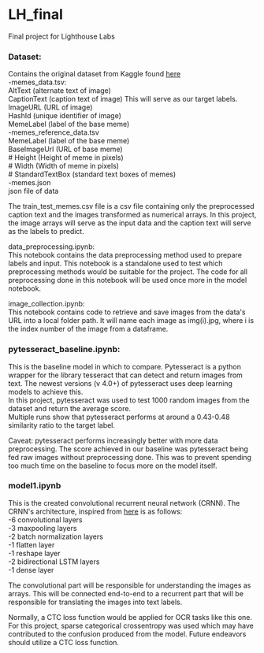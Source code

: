 # LH_final
Final project for Lighthouse Labs

### Dataset:
Contains the original dataset from Kaggle found [here](https://www.kaggle.com/abhishtagatya/imgflipscraped-memes-caption-dataset?select=memes_data.tsv)\
-memes_data.tsv:\
    AltText (alternate text of image)\
    CaptionText (caption text of image) This will serve as our target labels.\
    ImageURL (URL of image)\
    HashId (unique identifier of image)\
    MemeLabel (label of the base meme)\
-memes_reference_data.tsv\
    MemeLabel (label of the base meme)\
    BaseImageUrl (URL of base meme)\
    # Height (Height of meme in pixels)\
    # Width (Width of meme in pixels)\
    # StandardTextBox (standard text boxes of memes)\
-memes.json\
    json file of data

The train_test_memes.csv file is a csv file containing only the preprocessed caption text and the images transformed as numerical arrays.
In this project, the image arrays will serve as the input data and the caption text will serve as the labels to predict.

data_preprocessing.ipynb:\
This notebook contains the data preprocessing method used to prepare labels and input. This notebook is a standalone used to test which preprocessing methods would be suitable for the project.
The code for all preprocessing done in this notebook will be used once more in the model notebook.

image_collection.ipynb:\
This notebook contains code to retrieve and save images from the data's URL into a local folder path. It will name each image as img(i).jpg, where i is the index number of the image from a dataframe.

### pytesseract_baseline.ipynb:
This is the baseline model in which to compare. Pytesseract is a python wrapper for the library tesseract that can detect and return images from text.
The newest versions (v 4.0+) of pytesseract uses deep learning models to achieve this.\
In this project, pytesseract was used to test 1000 random images from the dataset and return the average score.\
Multiple runs show that pytesseract performs at around a 0.43-0.48 similarity ratio to the target label.

Caveat: pytesseract performs increasingly better with more data preprocessing. The score achieved in our baseline was pytesseract being fed raw images without preprocessing done.
This was to prevent spending too much time on the baseline to focus more on the model itself.

### model1.ipynb
This is the created convolutional recurrent neural network (CRNN). The CRNN's architecture, inspired from [here](https://github.com/TheAILearner/A-CRNN-model-for-Text-Recognition-in-Keras/blob/master/CRNN%20Model.ipynb) is as follows:\
-6 convolutional layers\
-3 maxpooling layers\
-2 batch normalization layers\
-1 flatten layer\
-1 reshape layer\
-2 bidirectional LSTM layers\
-1 dense layer

The convolutional part will be responsible for understanding the images as arrays. This will be connected end-to-end to a recurrent part that will be responsible for translating the images into text labels.

Normally, a CTC loss function would be applied for OCR tasks like this one. For this project, sparse categorical crossentropy was used which may have contributed to the confusion produced from the model.
Future endeavors should utilize a CTC loss function.